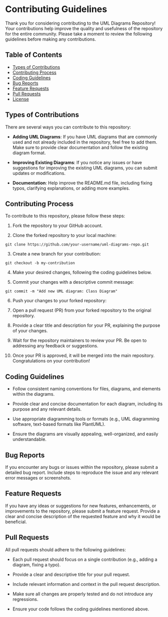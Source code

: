 # Contributing Guidelines

Thank you for considering contributing to the UML Diagrams Repository! Your contributions help improve the quality and usefulness of the repository for the entire community. Please take a moment to review the following guidelines before making any contributions.

## Table of Contents

- [Types of Contributions](#types-of-contributions)
- [Contributing Process](#contributing-process)
- [Coding Guidelines](#coding-guidelines)
- [Bug Reports](#bug-reports)
- [Feature Requests](#feature-requests)
- [Pull Requests](#pull-requests)
- [License](#license)

## Types of Contributions

There are several ways you can contribute to this repository:

- **Adding UML Diagrams**: If you have UML diagrams that are commonly used and not already included in the repository, feel free to add them. Make sure to provide clear documentation and follow the existing diagram format.

- **Improving Existing Diagrams**: If you notice any issues or have suggestions for improving the existing UML diagrams, you can submit updates or modifications.

- **Documentation**: Help improve the README.md file, including fixing typos, clarifying explanations, or adding more examples.

## Contributing Process

To contribute to this repository, please follow these steps:

1. Fork the repository to your GitHub account.

2. Clone the forked repository to your local machine:

```
git clone https://github.com/your-username/uml-diagrams-repo.git
```

3. Create a new branch for your contribution:

```
git checkout -b my-contribution
```

4. Make your desired changes, following the coding guidelines below.

5. Commit your changes with a descriptive commit message:

```
git commit -m "Add new UML diagram: Class Diagram"

```

6. Push your changes to your forked repository:

7. Open a pull request (PR) from your forked repository to the original repository.

8. Provide a clear title and description for your PR, explaining the purpose of your changes.

9. Wait for the repository maintainers to review your PR. Be open to addressing any feedback or suggestions.

10. Once your PR is approved, it will be merged into the main repository. Congratulations on your contribution!

## Coding Guidelines

- Follow consistent naming conventions for files, diagrams, and elements within the diagrams.

- Provide clear and concise documentation for each diagram, including its purpose and any relevant details.

- Use appropriate diagramming tools or formats (e.g., UML diagramming software, text-based formats like PlantUML).

- Ensure the diagrams are visually appealing, well-organized, and easily understandable.

## Bug Reports

If you encounter any bugs or issues within the repository, please submit a detailed bug report. Include steps to reproduce the issue and any relevant error messages or screenshots.

## Feature Requests

If you have any ideas or suggestions for new features, enhancements, or improvements to the repository, please submit a feature request. Provide a clear and concise description of the requested feature and why it would be beneficial.

## Pull Requests

All pull requests should adhere to the following guidelines:

- Each pull request should focus on a single contribution (e.g., adding a diagram, fixing a typo).

- Provide a clear and descriptive title for your pull request.

- Include relevant information and context in the pull request description.

- Make sure all changes are properly tested and do not introduce any regressions.

- Ensure your code follows the coding guidelines mentioned above.
